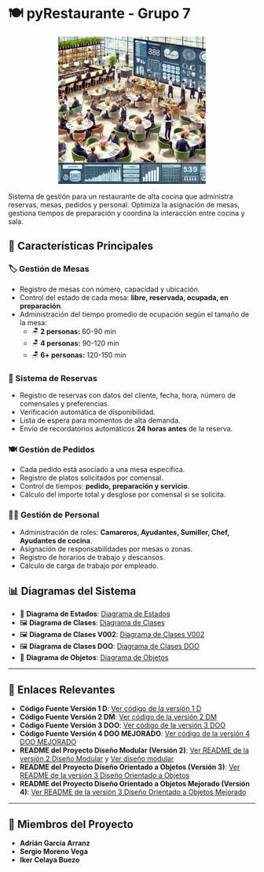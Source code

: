 # 🍽️ pyRestaurante - Grupo 7

<p align="center">
  <img src="/imagenRestaurante/restaurante.png" alt="Imagen Restaurante" width="300"/>
</p>

Sistema de gestión para un restaurante de alta cocina que administra reservas, mesas, pedidos y personal. 
Optimiza la asignación de mesas, gestiona tiempos de preparación y coordina la interacción entre cocina y sala.

## 📌 Características Principales

### 🏷️ Gestión de Mesas
- Registro de mesas con número, capacidad y ubicación.
- Control del estado de cada mesa: **libre, reservada, ocupada, en preparación**.
- Administración del tiempo promedio de ocupación según el tamaño de la mesa:
  - 🪑 **2 personas:** 60-90 min
  - 🪑 **4 personas:** 90-120 min
  - 🪑 **6+ personas:** 120-150 min

### 📆 Sistema de Reservas
- Registro de reservas con datos del cliente, fecha, hora, número de comensales y preferencias.
- Verificación automática de disponibilidad.
- Lista de espera para momentos de alta demanda.
- Envío de recordatorios automáticos **24 horas antes** de la reserva.

### 🍽️ Gestión de Pedidos
- Cada pedido está asociado a una mesa específica.
- Registro de platos solicitados por comensal.
- Control de tiempos: **pedido, preparación y servicio**.
- Cálculo del importe total y desglose por comensal si se solicita.

### 👨‍🍳 Gestión de Personal
- Administración de roles: **Camareros, Ayudantes, Sumiller, Chef, Ayudantes de cocina**.
- Asignación de responsabilidades por mesas o zonas.
- Registro de horarios de trabajo y descansos.
- Cálculo de carga de trabajo por empleado.

## 📊 Diagramas del Sistema

- 🔄 **Diagrama de Estados**: [Diagrama de Estados](/ModeloDeDominio/imagenes/DiagramaDeEstados.svg)
- 🖼️ **Diagrama de Clases**: [Diagrama de Clases](/ModeloDeDominio/imagenes/DiagramaDeClases.svg)
- 🖼️ **Diagrama de Clases V002**: [Diagrama de Clases V002](/ModeloDeDominio/imagenes/DiagramaDeClasesV002.svg)
- 🖼️ **Diagrama de Clases DOO**: [Diagrama de Clases DOO](/ModeloDeDominio/imagenes/DiagramaDeClasesDOO.svg)
- 🧩 **Diagrama de Objetos**: [Diagrama de Objetos](/ModeloDeDominio/imagenes/DiagramaDeObjetos.svg)

---

## 📄 Enlaces Relevantes

- **Código Fuente Versión 1 D**: [Ver código de la versión 1 D](/src-v001/src/)
- **Código Fuente Versión 2 DM**: [Ver código de la versión 2 DM](/src-v002/)
- **Código Fuente Versión 3 DOO**: [Ver código de la versión 3 DOO](/src-v003/)
- **Código Fuente Versión 4 DOO MEJORADO**: [Ver código de la versión 4 DOO MEJORADO](/src-v004/)
- **README del Proyecto Diseño Modular (Versión 2)**: [Ver README de la versión 2 Diseño Modular](/src-v002/README.md) y [Ver diseño modular](/documentos/diseñoModular.md)
- **README del Proyecto Diseño Orientado a Objetos (Versión 3)**: [Ver README de la versión 3 Diseño Orientado a Objetos](/src-v003/readme.md)
- **README del Proyecto Diseño Orientado a Objetos Mejorado (Versión 4)**: [Ver README de la versión 3 Diseño Orientado a Objetos Mejorado](/src-v004/readme.md)

---

## 👥 **Miembros del Proyecto**

- **Adrián García Arranz**
- **Sergio Moreno Vega**
- **Iker Celaya Buezo**
